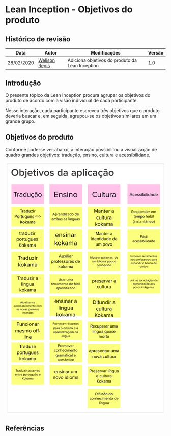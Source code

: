 # Lean Inception - Objetivos do produto

## Histórico de revisão

| Data       | Autor                                        | Modificações                                    | Versão |
| ---------- | -------------------------------------------- | ----------------------------------------------- | ------ |
| 28/02/2020 | [Welison Regis](https://github.com/WelisonR) | Adiciona objetivos do produto da Lean Inception | 1.0    |

## Introdução

O presente tópico da Lean Inception procura agrupar os objetivos do produto de acordo com a visão individual de cada participante.

Nesse interação, cada participante escreveu três objetivos que o produto deveria buscar e, em seguida, agrupou-se os objetivos similares em um grande grupo.

## Objetivos do produto

Conforme pode-se ver abaixo, a interação possibilitou a visualização de quadro grandes objetivos: tradução, ensino, cultura e acessibilidade.

![Objetivos do produto](../../assets/img/lean-inception/product-goals.png)

## Referências

[^1]: CAROLI, Paulo. Exemplo de Lean Inception: EasyBola. 2018. Disponível em: https://www.caroli.org/easy-bola/. Acesso em: 28 fev. 2021.
